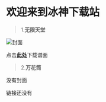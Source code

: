 # 欢迎来到冰神下载站

>1.**无限天堂**

![封面](https://raw.githubusercontent.com/ADOFAIVEF/adofai/main/Assets/Image_1724945332813.png)

点击[**此处**](https://share.weiyun.com/dLLoBsD1)下载谱面

>2.**万花筒**

没有封面

链接还没有
